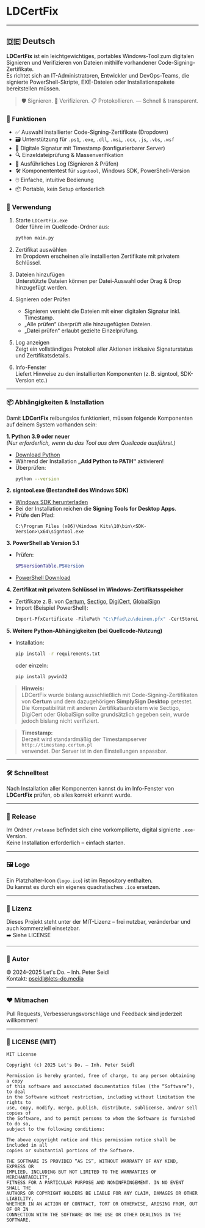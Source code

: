 
# LDCertFix

---

## 🇩🇪 Deutsch

**LDCertFix** ist ein leichtgewichtiges, portables Windows-Tool zum digitalen Signieren und Verifizieren von Dateien mithilfe vorhandener Code-Signing-Zertifikate.  
Es richtet sich an IT-Administratoren, Entwickler und DevOps-Teams, die signierte PowerShell-Skripte, EXE-Dateien oder Installationspakete bereitstellen müssen.

> 🛡️ Signieren. 🔎 Verifizieren. 📋 Protokollieren. — Schnell & transparent.

### 🔧 Funktionen

- ✅ Auswahl installierter Code-Signing-Zertifikate (Dropdown)
- 🗃️ Unterstützung für `.ps1`, `.exe`, `.dll`, `.msi`, `.ocx`, `.js`, `.vbs`, `.wsf`
- 🔏 Digitale Signatur mit Timestamp (konfigurierbarer Server)
- 🔍 Einzeldateiprüfung & Massenverifikation
- 📜 Ausführliches Log (Signieren & Prüfen)
- 🛠️ Komponententest für `signtool`, Windows SDK, PowerShell-Version
- 🖱️ Einfache, intuitive Bedienung
- 📦 Portable, kein Setup erforderlich

### 🚀 Verwendung

1. Starte `LDCertFix.exe`  
   Oder führe im Quellcode-Ordner aus:
   ```bash
   python main.py
   ```
2. Zertifikat auswählen  
   Im Dropdown erscheinen alle installierten Zertifikate mit privatem Schlüssel.

3. Dateien hinzufügen  
   Unterstützte Dateien können per Datei-Auswahl oder Drag & Drop hinzugefügt werden.

4. Signieren oder Prüfen  
   - Signieren versieht die Dateien mit einer digitalen Signatur inkl. Timestamp.
   - „Alle prüfen“ überprüft alle hinzugefügten Dateien.
   - „Datei prüfen“ erlaubt gezielte Einzelprüfung.

5. Log anzeigen  
   Zeigt ein vollständiges Protokoll aller Aktionen inklusive Signaturstatus und Zertifikatsdetails.

6. Info-Fenster  
   Liefert Hinweise zu den installierten Komponenten (z. B. signtool, SDK-Version etc.)

---

### 📦 Abhängigkeiten & Installation

Damit **LDCertFix** reibungslos funktioniert, müssen folgende Komponenten auf deinem System vorhanden sein:

**1. Python 3.9 oder neuer**  
*(Nur erforderlich, wenn du das Tool aus dem Quellcode ausführst.)*
- [Download Python](https://www.python.org/downloads/)
- Während der Installation **„Add Python to PATH“** aktivieren!
- Überprüfen:
  ```bash
  python --version
  ```

**2. signtool.exe (Bestandteil des Windows SDK)**  
- [Windows SDK herunterladen](https://developer.microsoft.com/de-de/windows/downloads/windows-sdk/)
- Bei der Installation reichen die **Signing Tools for Desktop Apps**.
- Prüfe den Pfad:
  ```
  C:\Program Files (x86)\Windows Kits\10\bin\<SDK-Version>\x64\signtool.exe
  ```

**3. PowerShell ab Version 5.1**
- Prüfen:
  ```powershell
  $PSVersionTable.PSVersion
  ```
- [PowerShell Download](https://learn.microsoft.com/de-de/powershell/scripting/install/installing-powershell)

**4. Zertifikat mit privatem Schlüssel im Windows-Zertifikatsspeicher**
- Zertifikate z. B. von [Certum](https://www.certum.eu/de/), [Sectigo](https://sectigo.com/), [DigiCert](https://www.digicert.com/), [GlobalSign](https://www.globalsign.com/)
- Import (Beispiel PowerShell):
  ```powershell
  Import-PfxCertificate -FilePath "C:\Pfad\zu\deinem.pfx" -CertStoreLocation Cert:\CurrentUser\My
  ```

**5. Weitere Python-Abhängigkeiten (bei Quellcode-Nutzung)**
- Installation:
  ```bash
  pip install -r requirements.txt
  ```
  oder einzeln:
  ```bash
  pip install pywin32
  ```

> **Hinweis:**  
> LDCertFix wurde bislang ausschließlich mit Code-Signing-Zertifikaten von **Certum** und dem dazugehörigen **SimplySign Desktop** getestet.  
> Die Kompatibilität mit anderen Zertifikatsanbietern wie Sectigo, DigiCert oder GlobalSign sollte grundsätzlich gegeben sein, wurde jedoch bislang nicht verifiziert.

> **Timestamp:**  
> Derzeit wird standardmäßig der Timestampserver  
> `http://timestamp.certum.pl`  
> verwendet. Der Server ist in den Einstellungen anpassbar.

---

### 🛠️ Schnelltest

Nach Installation aller Komponenten kannst du im Info-Fenster von **LDCertFix** prüfen, ob alles korrekt erkannt wurde.

---

### 📁 Release

Im Ordner `/release` befindet sich eine vorkompilierte, digital signierte `.exe`-Version.  
Keine Installation erforderlich – einfach starten.

---

### 🖼️ Logo

Ein Platzhalter-Icon (`logo.ico`) ist im Repository enthalten.  
Du kannst es durch ein eigenes quadratisches `.ico` ersetzen.

---

### 📜 Lizenz

Dieses Projekt steht unter der MIT-Lizenz – frei nutzbar, veränderbar und auch kommerziell einsetzbar.  
➡️ Siehe LICENSE

---

### 👤 Autor

© 2024–2025 Let's Do. – Inh. Peter Seidl  
Kontakt: pseidl@lets-do.media

---

### ❤️ Mitmachen

Pull Requests, Verbesserungsvorschläge und Feedback sind jederzeit willkommen!

---

### 📄 LICENSE (MIT)

```plaintext
MIT License

Copyright (c) 2025 Let's Do. – Inh. Peter Seidl

Permission is hereby granted, free of charge, to any person obtaining a copy
of this software and associated documentation files (the “Software”), to deal
in the Software without restriction, including without limitation the rights to
use, copy, modify, merge, publish, distribute, sublicense, and/or sell copies of
the Software, and to permit persons to whom the Software is furnished to do so,
subject to the following conditions:

The above copyright notice and this permission notice shall be included in all
copies or substantial portions of the Software.

THE SOFTWARE IS PROVIDED “AS IS”, WITHOUT WARRANTY OF ANY KIND, EXPRESS OR
IMPLIED, INCLUDING BUT NOT LIMITED TO THE WARRANTIES OF MERCHANTABILITY,
FITNESS FOR A PARTICULAR PURPOSE AND NONINFRINGEMENT. IN NO EVENT SHALL THE
AUTHORS OR COPYRIGHT HOLDERS BE LIABLE FOR ANY CLAIM, DAMAGES OR OTHER LIABILITY,
WHETHER IN AN ACTION OF CONTRACT, TORT OR OTHERWISE, ARISING FROM, OUT OF OR IN
CONNECTION WITH THE SOFTWARE OR THE USE OR OTHER DEALINGS IN THE SOFTWARE.
```
